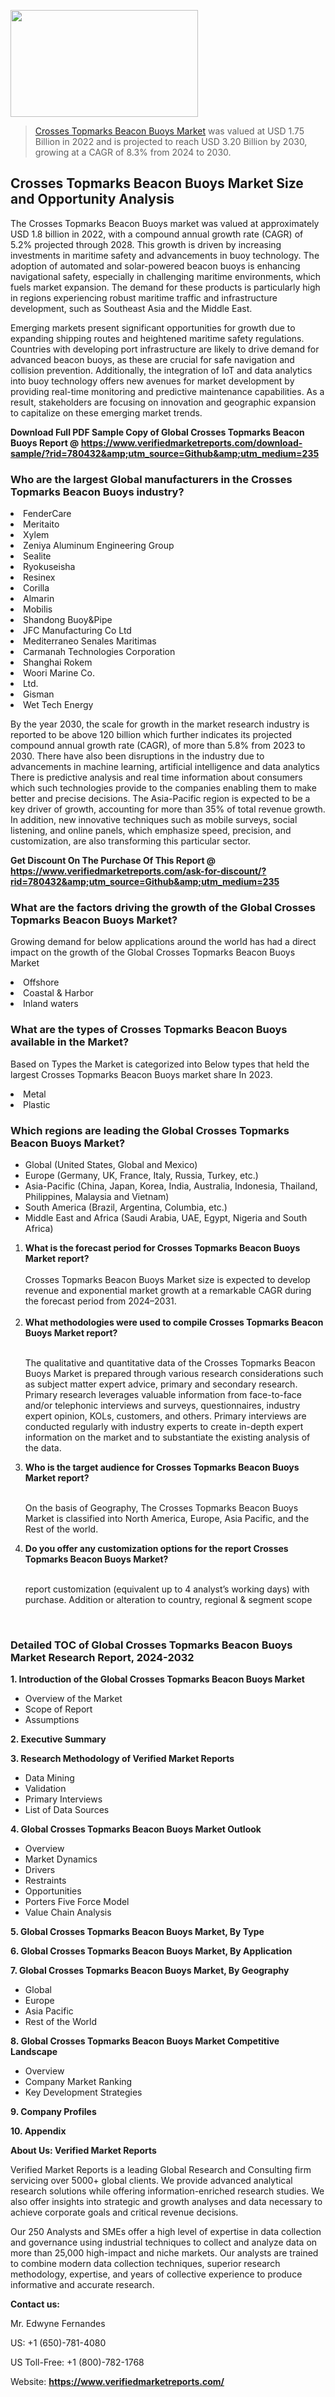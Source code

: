 <img src="https://ffe5etoiles.com/wp-content/uploads/2024/12/MST1-300x171.png" alt="" width="300" height="171" class="alignnone size-medium wp-image-20088" /><blockquote><p><p><a href="https://www.verifiedmarketreports.com/download-sample/?rid=780432&utm_source=Github&utm_medium=235" target="_blank">Crosses Topmarks Beacon Buoys Market</a> was valued at USD 1.75 Billion in 2022 and is projected to reach USD 3.20 Billion by 2030, growing at a CAGR of 8.3% from 2024 to 2030.</p></blockquote><p><h2>Crosses Topmarks Beacon Buoys Market Size and Opportunity Analysis</h2><p>The Crosses Topmarks Beacon Buoys market was valued at approximately USD 1.8 billion in 2022, with a compound annual growth rate (CAGR) of 5.2% projected through 2028. This growth is driven by increasing investments in maritime safety and advancements in buoy technology. The adoption of automated and solar-powered beacon buoys is enhancing navigational safety, especially in challenging maritime environments, which fuels market expansion. The demand for these products is particularly high in regions experiencing robust maritime traffic and infrastructure development, such as Southeast Asia and the Middle East.</p><p>Emerging markets present significant opportunities for growth due to expanding shipping routes and heightened maritime safety regulations. Countries with developing port infrastructure are likely to drive demand for advanced beacon buoys, as these are crucial for safe navigation and collision prevention. Additionally, the integration of IoT and data analytics into buoy technology offers new avenues for market development by providing real-time monitoring and predictive maintenance capabilities. As a result, stakeholders are focusing on innovation and geographic expansion to capitalize on these emerging market trends.</p></p><p class=""><strong>Download Full PDF Sample Copy of Global Crosses Topmarks Beacon Buoys Report @ <a href="https://www.verifiedmarketreports.com/download-sample/?rid=780432&amp;utm_source=Github&amp;utm_medium=235" target="_blank">https://www.verifiedmarketreports.com/download-sample/?rid=780432&amp;utm_source=Github&amp;utm_medium=235</a></strong></p><h3 id="" class="">Who are the largest Global manufacturers in the Crosses Topmarks Beacon Buoys industry?</h3><p><li>FenderCare</li><li> Meritaito</li><li> Xylem</li><li> Zeniya Aluminum Engineering Group</li><li> Sealite</li><li> Ryokuseisha</li><li> Resinex</li><li> Corilla</li><li> Almarin</li><li> Mobilis</li><li> Shandong Buoy&Pipe</li><li> JFC Manufacturing Co Ltd</li><li> Mediterraneo Senales Maritimas</li><li> Carmanah Technologies Corporation</li><li> Shanghai Rokem</li><li> Woori Marine Co.</li><li> Ltd.</li><li> Gisman</li><li> Wet Tech Energy</li></p><div class=""><div class="" dir="" data-message-author-role="" data-message-id="" data-message-model-slug=""><div class=""><div class=""><div class=""><div class="" dir="" data-message-author-role="" data-message-id="" data-message-model-slug=""><div class=""><div class=""><p>By the year 2030, the scale for growth in the market research industry is reported to be above 120 billion which further indicates its projected compound annual growth rate (CAGR), of more than 5.8% from 2023 to 2030. There have also been disruptions in the industry due to advancements in machine learning, artificial intelligence and data analytics There is predictive analysis and real time information about consumers which such technologies provide to the companies enabling them to make better and precise decisions. The Asia-Pacific region is expected to be a key driver of growth, accounting for more than 35% of total revenue growth. In addition, new innovative techniques such as mobile surveys, social listening, and online panels, which emphasize speed, precision, and customization, are also transforming this particular sector.</p><p><strong>Get Discount On The Purchase Of This Report @&nbsp; <a href="https://www.verifiedmarketreports.com/ask-for-discount/?rid=780432&amp;utm_source=Github&amp;utm_medium=235" target="_blank">https://www.verifiedmarketreports.com/ask-for-discount/?rid=780432&amp;utm_source=Github&amp;utm_medium=235</a></strong></p></div></div></div></div></div></div></div></div><h3 id="" class="">What are the factors driving the growth of the Global Crosses Topmarks Beacon Buoys Market?</h3><p id="" class="">Growing demand for below applications around the world has had a direct impact on the growth of the Global Crosses Topmarks Beacon Buoys Market</p><p id="" class=""><li>Offshore</li><li> Coastal & Harbor</li><li> Inland waters</li></p><h3 id="" class="">What are the types of Crosses Topmarks Beacon Buoys available in the Market?</h3><p id="" class="">Based on Types the Market is categorized into Below types that held the largest Crosses Topmarks Beacon Buoys market share In 2023.</p><p id="" class=""><li>Metal</li><li> Plastic</li></p><h3 id="" class="">Which regions are leading the Global Crosses Topmarks Beacon Buoys Market?</h3><ul><li>Global (United States, Global and Mexico)</li><li>Europe (Germany, UK, France, Italy, Russia, Turkey, etc.)</li><li>Asia-Pacific (China, Japan, Korea, India, Australia, Indonesia, Thailand, Philippines, Malaysia and Vietnam)</li><li>South America (Brazil, Argentina, Columbia, etc.)</li><li>Middle East and Africa (Saudi Arabia, UAE, Egypt, Nigeria and South Africa)</li></ul><p><ol><li><strong>What is the forecast period for Crosses Topmarks Beacon Buoys Market report?<br /></strong><br /><span data-sheets-root="1" data-sheets-value="{&quot;1&quot;:2,&quot;2&quot;:&quot;XXXX size is expected to develop revenue and exponential market growth at a remarkable CAGR during the forecast period from 2024&ndash;2030.&quot;}" data-sheets-userformat="{&quot;2&quot;:12674,&quot;4&quot;:{&quot;1&quot;:2,&quot;2&quot;:16776960},&quot;10&quot;:2,&quot;11&quot;:0,&quot;15&quot;:&quot;Arial&quot;,&quot;16&quot;:12}">Crosses Topmarks Beacon Buoys Market size is expected to develop revenue and exponential market growth at a remarkable CAGR during the forecast period from 2024&ndash;2031.</span><br /><br /></li><li><strong>What methodologies were used to compile Crosses Topmarks Beacon Buoys Market report?<br /><br /></strong><p>The qualitative and quantitative data of the&nbsp;Crosses Topmarks Beacon Buoys Market is prepared through various research considerations such as subject matter expert advice, primary and secondary research. Primary research leverages valuable information from face-to-face and/or telephonic interviews and surveys, questionnaires, industry expert opinion, KOLs, customers, and others. Primary interviews are conducted regularly with industry experts to create in-depth expert information on the market and to substantiate the existing analysis of the data.&nbsp;</p></li><li><strong>Who is the target audience for Crosses Topmarks Beacon Buoys Market report?<br /><br /></strong><p>On the basis of Geography, The&nbsp;Crosses Topmarks Beacon Buoys Market is classified into North America, Europe, Asia Pacific, and the Rest of the world.</p></li><li><strong>Do you offer any customization options for the report Crosses Topmarks Beacon Buoys Market?<br /><br /></strong><p>report customization (equivalent up to 4 analyst&rsquo;s working days) with purchase. Addition or alteration to country, regional &amp; segment scope</p><p>&nbsp;</p></li></ol></p><h3 id="" class="">Detailed TOC of Global Crosses Topmarks Beacon Buoys Market Research Report, 2024-2032</h3><p id="" class=""><strong>1. Introduction of the Global Crosses Topmarks Beacon Buoys Market</strong></p><ul><li>Overview of the Market</li><li>Scope of Report</li><li>Assumptions</li></ul><p id="" class=""><strong>2. Executive Summary</strong></p><p id="" class=""><strong>3. Research Methodology of&nbsp;Verified Market Reports</strong></p><ul><li>Data Mining</li><li>Validation</li><li>Primary Interviews</li><li>List of Data Sources</li></ul><p id="" class=""><strong>4. Global Crosses Topmarks Beacon Buoys Market Outlook</strong></p><ul><li>Overview</li><li>Market Dynamics</li><li>Drivers</li><li>Restraints</li><li>Opportunities</li><li>Porters Five Force Model</li><li>Value Chain Analysis</li></ul><p id="" class=""><strong>5. Global Crosses Topmarks Beacon Buoys Market, By&nbsp;Type</strong></p><p id="" class=""><strong>6. Global Crosses Topmarks Beacon Buoys Market, By Application</strong></p><p id="" class=""><strong>7. Global Crosses Topmarks Beacon Buoys Market, By Geography</strong></p><ul><li>Global</li><li>Europe</li><li>Asia Pacific</li><li>Rest of the World</li></ul><p id="" class=""><strong>8. Global Crosses Topmarks Beacon Buoys Market Competitive Landscape</strong></p><ul><li>Overview</li><li>Company Market Ranking</li><li>Key Development Strategies</li></ul><p id="" class=""><strong>9. Company Profiles</strong></p><p id="" class=""><strong>10. Appendix</strong></p><p id="" class=""><strong>About Us: Verified Market Reports</strong></p><p id="" class="">Verified Market Reports is a leading Global Research and Consulting firm servicing over 5000+ global clients. We provide advanced analytical research solutions while offering information-enriched research studies. We also offer insights into strategic and growth analyses and data necessary to achieve corporate goals and critical revenue decisions.</p><p id="" class="">Our 250 Analysts and SMEs offer a high level of expertise in data collection and governance using industrial techniques to collect and analyze data on more than 25,000 high-impact and niche markets. Our analysts are trained to combine modern data collection techniques, superior research methodology, expertise, and years of collective experience to produce informative and accurate research.</p><p id="" class=""><strong>Contact us:</strong></p><p id="" class="">Mr. Edwyne Fernandes</p><p id="" class="">US: +1 (650)-781-4080</p><p id="" class="">US Toll-Free: +1 (800)-782-1768</p><p id="" class="">Website: <a target="" data-test-app-aware-link=""><strong>https://www.verifiedmarketreports.com/</strong></a></p>
